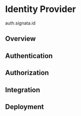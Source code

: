 # Identity Provider

auth.signata.id

## Overview



## Authentication



## Authorization



## Integration



## Deployment





